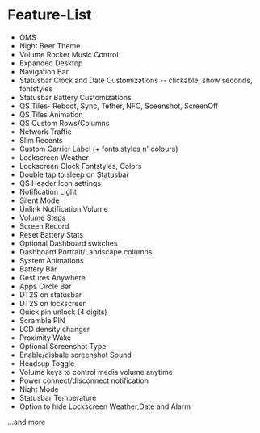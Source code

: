 # Feature-List

- OMS
- Night Beer Theme
- Volume Rocker Music Control
- Expanded Desktop
- Navigation Bar
- Statusbar Clock and Date Customizations
--      clickable, show seconds, fontstyles
- Statusbar Battery Customizations
- QS Tiles- Reboot, Sync, Tether, NFC, Sceenshot, ScreenOff
- QS Tiles Animation
- QS Custom Rows/Columns
- Network Traffic
- Slim Recents
- Custom Carrier Label (+ fonts styles  n' colours)
- Lockscreen Weather
- Lockscreen Clock Fontstyles, Colors
- Double tap to sleep on Statusbar
- QS Header Icon settings
- Notification Light
- Silent Mode
- Unlink Notification Volume
- Volume Steps
- Screen Record
- Reset Battery Stats
- Optional Dashboard switches
- Dashboard Portrait/Landscape columns
- System Animations
- Battery Bar
- Gestures Anywhere
- Apps Circle Bar
- DT2S on statusbar
- DT2S on lockscreen
- Quick pin unlock (4 digits)
- Scramble PIN
- LCD density changer
- Proximity Wake
- Optional Screenshot Type
- Enable/disbale screenshot Sound
- Headsup Toggle
- Volume keys to control media volume anytime
- Power connect/disconnect notification
- Night Mode
- Statusbar Temperature
- Option to hide Lockscreen Weather,Date and Alarm

...and more
